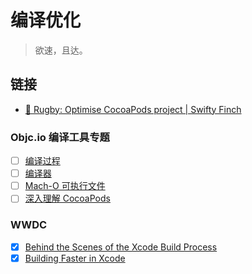 # 编译优化

> 欲速，且达。

## 链接

- [🏈 Rugby: Optimise CocoaPods project | Swifty Finch](https://swiftyfinch.github.io/en/2021-03-09-rugby-story)

### Objc.io 编译工具专题

- [ ] [编译过程](https://www.objc.io/issues/6-build-tools/build-process/)
- [ ] [编译器](https://www.objc.io/issues/6-build-tools/compiler/)
- [ ] [Mach-O 可执行文件](https://www.objc.io/issues/6-build-tools/mach-o-executables/)
- [ ] [深入理解 CocoaPods](https://www.objc.io/issues/6-build-tools/cocoapods-under-the-hood/)

### WWDC

- [x] [Behind the Scenes of the Xcode Build Process](https://developer.apple.com/videos/play/wwdc2018/415/)
- [x] [Building Faster in Xcode](https://developer.apple.com/videos/play/wwdc2018/408/)

